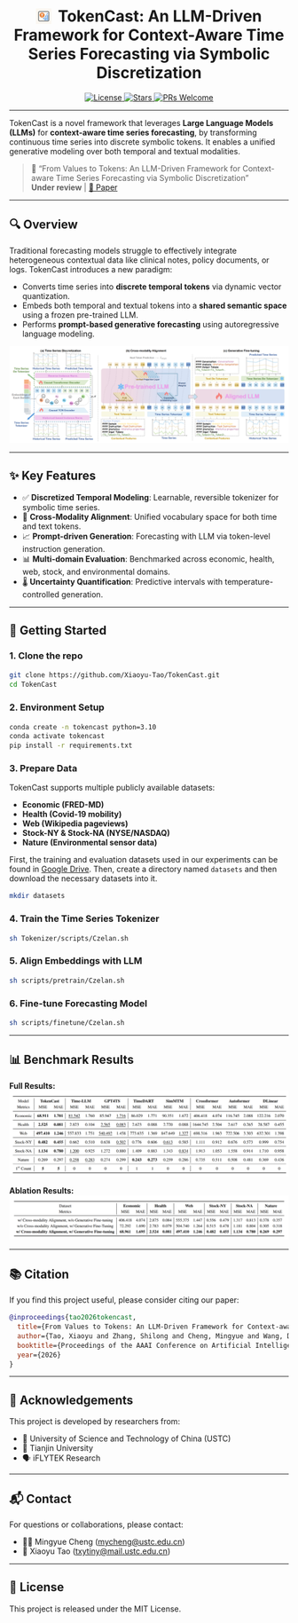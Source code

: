 
<div align="center">
  <h1><img src="assets/logo.jpeg" alt="TokenCast logo" style="height: 1em; width: auto; vertical-align: -0.15em; margin-right: 0.4em;">TokenCast: An LLM-Driven Framework for Context-Aware Time Series Forecasting via Symbolic Discretization</h1> 
  <a href="./LICENSE">
    <img src="https://img.shields.io/badge/license-MIT-green" alt="License">
  </a>
  <a href="https://github.com/Xiaoyu-Tao/TokenCast/stargazers">
    <img src="https://img.shields.io/github/stars/Xiaoyu-Tao/TokenCast?style=social" alt="Stars">
  </a>
  <a href="https://github.com/Xiaoyu-Tao/TokenCast/pulls">
    <img src="https://img.shields.io/badge/PRs-Welcome-green" alt="PRs Welcome">
  </a>

</div>

---

TokenCast is a novel framework that leverages **Large Language Models (LLMs)** for **context-aware time series forecasting**, by transforming continuous time series into discrete symbolic tokens. It enables a unified generative modeling over both temporal and textual modalities.

> 📝 “From Values to Tokens: An LLM-Driven Framework for Context-aware Time Series Forecasting via Symbolic Discretization”  
> **Under review** | [📄 Paper](https://arxiv.org/abs/2508.09191)

---

## 🔍 Overview

Traditional forecasting models struggle to effectively integrate heterogeneous contextual data like clinical notes, policy documents, or logs. TokenCast introduces a new paradigm:

- Converts time series into **discrete temporal tokens** via dynamic vector quantization.
- Embeds both temporal and textual tokens into a **shared semantic space** using a frozen pre-trained LLM.
- Performs **prompt-based generative forecasting** using autoregressive language modeling.

<p align="center">
  <img src="assets/main.png" width="700">
</p>

---

## ✨ Key Features

- ✅ **Discretized Temporal Modeling**: Learnable, reversible tokenizer for symbolic time series.
- 🔗 **Cross-Modality Alignment**: Unified vocabulary space for both time and text tokens.
- 📈 **Prompt-driven Generation**: Forecasting with LLM via token-level instruction generation.
- 📊 **Multi-domain Evaluation**: Benchmarked across economic, health, web, stock, and environmental domains.
- 🌡️ **Uncertainty Quantification**: Predictive intervals with temperature-controlled generation.

<!-- ---

## 📁 Project Structure
```

TokenCast/
 ├── tokenizer/               # Time series VQ-VAE tokenizer
 ├── models/                  # LLM backbone and embedding alignment
 ├── prompts/                 # Prompt templates for generation
 ├── datasets/                # Preprocessed benchmark datasets
 ├── evaluation/              # Evaluation scripts and metrics
 ├── scripts/                 # Training and inference scripts
 ├── configs/                 # YAML config files
 └── README.md

```
--- -->
---
## 🚀 Getting Started

### 1. Clone the repo

```bash
git clone https://github.com/Xiaoyu-Tao/TokenCast.git
cd TokenCast
```

### 2. Environment Setup

```bash
conda create -n tokencast python=3.10
conda activate tokencast
pip install -r requirements.txt
```

### 3. Prepare Data
TokenCast supports multiple publicly available datasets:
- **Economic (FRED-MD)**
- **Health (Covid-19 mobility)**
- **Web (Wikipedia pageviews)**
- **Stock-NY & Stock-NA (NYSE/NASDAQ)**
- **Nature (Environmental sensor data)**

First, the training and evaluation datasets used in our experiments can be found in [Google Drive](https://drive.google.com/drive/u/0/home). Then, create a directory named `datasets` and then download the necessary datasets into it.

```bash
mkdir datasets
```

### 4. Train the Time Series Tokenizer

```bash
sh Tokenizer/scripts/Czelan.sh 
```

### 5. Align Embeddings with LLM

```bash
sh scripts/pretrain/Czelan.sh  
```

### 6. Fine-tune Forecasting Model

```bash
sh scripts/finetune/Czelan.sh 
```

------

## 📊 Benchmark Results
**Full Results:**
![table1](assets/1-main-results.png)

**Ablation Results:**
![table2](assets/2-ablation-results.png)

------

## 📚 Citation

If you find this project useful, please consider citing our paper:

```bibtex
@inproceedings{tao2026tokencast,
  title={From Values to Tokens: An LLM-Driven Framework for Context-aware Time Series Forecasting via Symbolic Discretization},
  author={Tao, Xiaoyu and Zhang, Shilong and Cheng, Mingyue and Wang, Daoyu and Pan, Tingyue and Pan, Bokai and Zhang, Changqing and Wang, Shijin},
  booktitle={Proceedings of the AAAI Conference on Artificial Intelligence},
  year={2026}
}
```

------

## 🤝 Acknowledgements

This project is developed by researchers from:

- 🧠 University of Science and Technology of China (USTC)
- 🧮 Tianjin University
- 🗣️ iFLYTEK Research

------

## 📬 Contact

For questions or collaborations, please contact:

- 🧑‍🏫 Mingyue Cheng ([mycheng@ustc.edu.cn](mailto:mycheng@ustc.edu.cn))
- 🤖 Xiaoyu Tao ([txytiny@mail.ustc.edu.cn](mailto:txytiny@mail.ustc.edu.cn))

------

## 📌 License

This project is released under the MIT License.


